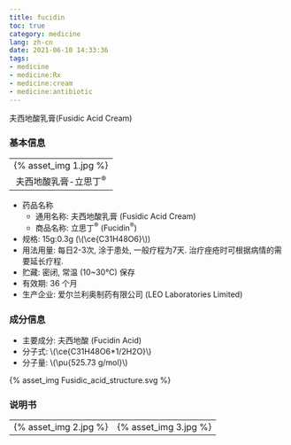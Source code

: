 ```yaml
---
title: fucidin
toc: true
category: medicine
lang: zh-cn
date: 2021-06-10 14:33:36
tags:
- medicine
- medicine:Rx
- medicine:cream
- medicine:antibiotic
---
```


夫西地酸乳膏(Fusidic Acid Cream)

<!-- more -->

### 基本信息

<table><tr>
<td>{% asset_img 1.jpg %}</td>
</tr><tr>
<td align="center">夫西地酸乳膏-立思丁<sup>&reg;</sup></td>
</tr></table>

* 药品名称
  * 通用名称: 夫西地酸乳膏 (Fusidic Acid Cream)
  * 商品名称: 立思丁<sup>&reg;</sup> (Fucidin<sup>&reg;</sup>)
* 规格: 15g:0.3g (\\(\ce{C31H48O6}\\))
* 用法用量: 每日2-3次, 涂于患处, 一般疗程为7天. 治疗痤疮时可根据病情的需要延长疗程.
* 贮藏: 密闭, 常温 (10~30&#8451;) 保存
* 有效期: 36 个月
* 生产企业: 爱尔兰利奥制药有限公司 (LEO Laboratories Limited)

### 成分信息

* 主要成分: 夫西地酸 (Fucidin Acid)
* 分子式: \\(\ce{C31H48O6*1/2H2O}\\)
* 分子量: \\(\pu{525.73 g/mol}\\)

{% asset_img Fusidic_acid_structure.svg %}

### 说明书

<table><tr>
<td>{% asset_img 2.jpg %}</td>
<td>{% asset_img 3.jpg %}</td>
</tr></table>